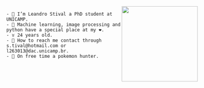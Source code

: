 <img align="right" height="200" src="https://media.giphy.com/media/NHUONhmbo448/giphy.gif"/>
<!-- <img align="right" height="200" src="https://media.giphy.com/media/VFwgoSSIBaN9wcE5B1/giphy.gif"/> -->

```
- 👋 I’m Leandro Stival a PhD student at UNICAMP.
- 👀 Machine learning, image processing and python have a special place at my ❤️.
- ♉ 24 years old.
- 💌 How to reach me contact through s.tival@hotmail.com or l263013@dac.unicamp.br.
- 📓 On free time a pokemon hunter.
```

<!--
**lstival/lstival** is a ✨ _special_ ✨ repository because its `README.md` (this file) appears on your GitHub profile.

Here are some ideas to get you started:
### Hi there 👋

-->
